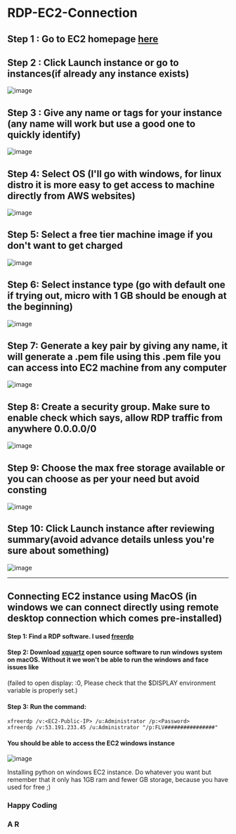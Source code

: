 # RDP-EC2-Connection

## Step 1 : Go to EC2 homepage [here](https://us-east-1.console.aws.amazon.com/ec2/home)

## Step 2 : Click Launch instance or go to instances(if already any instance exists)
![image](https://github.com/user-attachments/assets/b1d3d6a6-8bba-45cf-a759-72b2ab4bc97e)

## Step 3 : Give any name or tags for your instance (any name will work but use a good one to quickly identify)
![image](https://github.com/user-attachments/assets/003a3c08-6038-4372-8a8e-050afdc8d787)

## Step 4: Select OS (I'll go with windows, for linux distro it is more easy to get access to machine directly from AWS websites)
![image](https://github.com/user-attachments/assets/50d98b07-ec84-4317-82c5-b21edd140970)

## Step 5: Select a free tier machine image if you don't want to get charged
![image](https://github.com/user-attachments/assets/f920ed76-650d-4254-827e-4e6e594b212d)

## Step 6: Select instance type (go with default one if trying out, micro with 1 GB should be enough at the beginning)

![image](https://github.com/user-attachments/assets/39cb8102-5983-4444-9d8e-1470bac4985c)

## Step 7: Generate a key pair by giving any name, it will generate a .pem file using this .pem file you can access into EC2 machine from any computer

![image](https://github.com/user-attachments/assets/eaca4220-de8e-4b09-8246-665b984de2e0)


## Step 8: Create a security group. Make sure to enable check which says, allow RDP traffic from anywhere 0.0.0.0/0

![image](https://github.com/user-attachments/assets/a922572c-000f-4659-95f4-375fd7fe4e37)

## Step 9: Choose the max free storage available or you can choose as per your need but avoid consting
![image](https://github.com/user-attachments/assets/b6bddcaf-9008-4828-9c06-067ab1f34fcd)

## Step 10: Click Launch instance after reviewing summary(avoid advance details unless you're sure about something)

![image](https://github.com/user-attachments/assets/1ca685b3-fdda-4e36-bd07-8fb434cab5eb)


---

## Connecting EC2 instance using MacOS (in windows we can connect directly using remote desktop connection which comes pre-installed)

#### Step 1: Find a RDP software. I used [freerdp](https://www.freerdp.com/)

#### Step 2: Download [xquartz](https://www.xquartz.org/) open source software to run windows system on macOS. Without it we won't be able to run the windows and face issues like 

(failed to open display: :0, Please check that the $DISPLAY environment variable is properly set.)

#### Step 3: Run the command:
```
xfreerdp /v:<EC2-Public-IP> /u:Administrator /p:<Password>
xfreerdp /v:53.191.233.45 /u:Administrator "/p:FLV################"
```

#### You should be able to access the EC2 windows instance
![image](https://github.com/user-attachments/assets/0eb6269a-2062-4fd1-a069-8714c1b256c5)

Installing python on windows EC2 instance. Do whatever you want but remember that it only has 1GB ram and fewer GB storage, because you have used for free ;)


### Happy Coding
### A R
